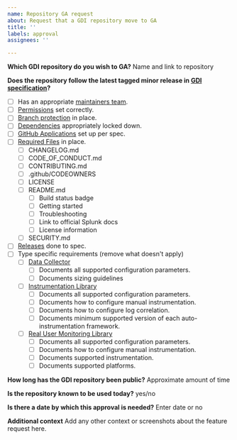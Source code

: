 ```yaml
---
name: Repository GA request
about: Request that a GDI repository move to GA
title: ''
labels: approval
assignees: ''

---
```


**Which GDI repository do you wish to GA?**
Name and link to repository

**Does the repository follow the latest tagged minor release in [GDI specification](../../specification/repository.md)?**
  - [ ] Has an appropriate [maintainers team](../../specification/repository.md#teams).
  - [ ] [Permissions](../../specification/repository.md#permissions) set correctly.
  - [ ] [Branch protection](../../specification/repository.md#branch-protection) in place.
  - [ ] [Dependencies](../../specification/repository.md#dependencies) appropriately locked down.
  - [ ] [GitHub Applications](../../specification/repository.md#github-applications) set up per spec. 
  - [ ] [Required Files](../../specification/repository.md#required-files) in place.
    - [ ] CHANGELOG.md
    - [ ] CODE_OF_CONDUCT.md
    - [ ] CONTRIBUTING.md
    - [ ] .github/CODEOWNERS
    - [ ] LICENSE
    - [ ] README.md
      - [ ] Build status badge
      - [ ] Getting started
      - [ ] Troubleshooting
      - [ ] Link to official Splunk docs
      - [ ] License information
    - [ ] SECURITY.md
  - [ ] [Releases](../../specification/repository.md#github-releases) done to spec.
  - [ ] Type specific requirements (remove what doesn't apply)
    - [ ] [Data Collector](../../specification/repository.md#data-collector)
      - [ ] Documents all supported configuration parameters.
      - [ ] Documents sizing guidelines
    - [ ] [Instrumentation Library](../../specification/repository.md#instrumentation-libraries)
      - [ ] Documents all supported configuration parameters.
      - [ ] Documents how to configure manual instrumentation.
      - [ ] Documents how to configure log correlation.
      - [ ] Documents minimum supported version of each auto-instrumentation framework.
    - [ ] [Real User Monitoring Library](../../specification/repository.md#real-user-monitoring-libraries)
      - [ ] Documents all supported configuration parameters.
      - [ ] Documents how to configure manual instrumentation.
      - [ ] Documents supported instrumentation.
      - [ ] Documents supported platforms.

**How long has the GDI repository been public?**
Approximate amount of time

**Is the repository known to be used today?**
yes/no

**Is there a date by which this approval is needed?**
Enter date or no

**Additional context**
Add any other context or screenshots about the feature request here.

